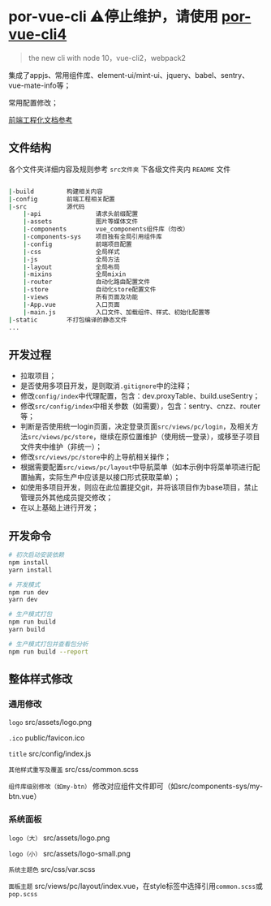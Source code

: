 # por-vue-cli ⚠️停止维护，请使用 [por-vue-cli4](https://github.com/beiding110/por-vue-cli4)

> the new cli with node 10，vue-cli2，webpack2

集成了appjs、常用组件库、element-ui/mint-ui、jquery、babel、sentry、vue-mate-info等；

常用配置修改；

[前端工程化文档参考](https://beiding110.github.io/por-fee-doc/#/)

## 文件结构

各个文件夹详细内容及规则参考 `src文件夹` 下各级文件夹内 `README` 文件

``` bash

|-build         构建相关内容
|-config        前端工程相关配置
|-src           源代码
    |-api               请求头前缀配置
    |-assets            图片等媒体文件
    |-components        vue_components组件库（勿改）
    |-components-sys    项目独有全局引用组件库
    |-config            前端项目配置
    |-css               全局样式
    |-js                全局方法
    |-layout            全局布局
    |-mixins            全局mixin
    |-router            自动化路由配置文件
    |-store             自动化store配置文件
    |-views             所有页面及功能
    |-App.vue           入口页面
    |-main.js           入口文件、加载组件、样式、初始化配置等
|-static        不打包编译的静态文件
...

```

## 开发过程

* 拉取项目；
* 是否使用多项目开发，是则取消`.gitignore`中的注释；
* 修改`config/index`中代理配置，包含：dev.proxyTable、build.useSentry；
* 修改`src/config/index`中相关参数（如需要），包含：sentry、cnzz、router等；
* 判断是否使用统一login页面，决定登录页面`src/views/pc/login`，及相关方法`src/views/pc/store`，继续在原位置维护（使用统一登录），或移至子项目文件夹中维护（非统一）；
* 修改`src/views/pc/store`中的上导航相关操作；
* 根据需要配置`src/views/pc/layout`中导航菜单（如本示例中将菜单项进行配置抽离，实际生产中应该是以接口形式获取菜单）；
* 如使用多项目开发，则应在此位置提交git，并将该项目作为base项目，禁止管理员外其他成员提交修改；
* 在以上基础上进行开发；

## 开发命令

``` bash
# 初次启动安装依赖
npm install
yarn install

# 开发模式
npm run dev
yarn dev

# 生产模式打包
npm run build
yarn build

# 生产模式打包并查看包分析
npm run build --report
```

## 整体样式修改

### 通用修改

`logo` src/assets/logo.png

`.ico` public/favicon.ico

`title` src/config/index.js

`其他样式重写及覆盖` src/css/common.scss

`组件库级别修改（如my-btn）` 修改对应组件文件即可（如src/components-sys/my-btn.vue）

### 系统面板

`logo（大）` src/assets/logo.png

`logo（小）` src/assets/logo-small.png

`系统主题色` src/css/var.scss

`面板主题` src/views/pc/layout/index.vue，在style标签中选择引用`common.scss`或`pop.scss`